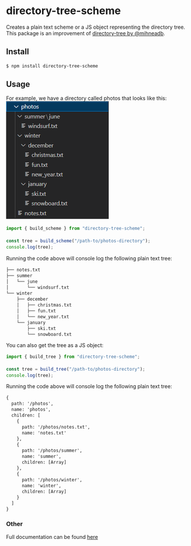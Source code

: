 # directory-tree-scheme

Creates a plain text scheme or a JS object representing the directory tree. This package is an improvement of [directory-tree by @mihneadb](https://www.npmjs.com/package/directory-tree).

## Install

```bash
$ npm install directory-tree-scheme
```

## Usage

For example, we have a directory called photos that looks like this:
<br>
![Photos directory screenshot](https://github.com/Dcfgvy/directory-tree/raw/main/example.png)

```ts
import { build_scheme } from "directory-tree-scheme";

const tree = build_scheme("/path-to/photos-directory");
console.log(tree);
```

Running the code above will console log the following plain text tree:
```
├── notes.txt
├── summer
│   └── june
│       └── windsurf.txt
└── winter
    ├── december
    │   ├── christmas.txt
    │   ├── fun.txt
    │   └── new_year.txt
    └── january
        ├── ski.txt
        └── snowboard.txt
```

You can also get the tree as a JS object:
```ts
import { build_tree } from "directory-tree-scheme";

const tree = build_tree("/path-to/photos-directory");
console.log(tree);
```

Running the code above will console log the following plain text tree:
```
{
  path: '/photos',
  name: 'photos',
  children: [
    {
      path: '/photos/notes.txt',
      name: 'notes.txt'
    },
    {
      path: '/photos/summer',
      name: 'summer',
      children: [Array]
    },
    {
      path: '/photos/winter',
      name: 'winter',
      children: [Array]
    }
  ]
}
```
### Other
Full documentation can be found [here](https://www.npmjs.com/package/directory-tree)